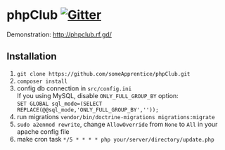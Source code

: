 # phpClub [![Gitter](https://badges.gitter.im/Join%20Chat.svg)](https://gitter.im/someApprentice_phpClub/Lobby)
Demonstration: http://phpclub.rf.gd/

## Installation
1. `git clone https://github.com/someApprentice/phpClub.git`
2. `composer install`
3. config db connection in `src/config.ini`  
	If you using MySQL, disable `ONLY_FULL_GROUP_BY` option:  
	`SET GLOBAL sql_mode=(SELECT REPLACE(@@sql_mode,'ONLY_FULL_GROUP_BY',''));`
4. run migrations `vendor/bin/doctrine-migrations migrations:migrate`
5. `sudo a2enmod rewrite`, change `AllowOverride` from `None` to `All` in your apache config file
7. make cron task `*/5 * * * * php your/server/directory/update.php`
